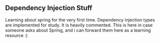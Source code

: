 ## Dependency Injection Stuff

Learning about spring for the very first time. Dependency injection types are implemented for study. It is heavily commented.
This is here in case someone asks about Spring, and i can forward them here as a learning resource :)
